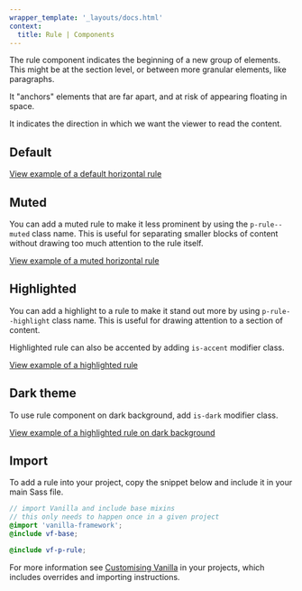 ```yaml
---
wrapper_template: '_layouts/docs.html'
context:
  title: Rule | Components
---
```


The rule component indicates the beginning of a new group of elements. This might be at the section level, or between more granular elements, like paragraphs.

It "anchors" elements that are far apart, and at risk of appearing floating in space.

It indicates the direction in which we want the viewer to read the content.

## Default

<div class="embedded-example"><a href="/docs/examples/patterns/rule/default" class="js-example">
View example of a default horizontal rule
</a></div>

## Muted

You can add a muted rule to make it less prominent by using the `p-rule--muted` class name. This is useful for separating smaller blocks of content without drawing too much attention to the rule itself.

<div class="embedded-example"><a href="/docs/examples/patterns/rule/muted" class="js-example">
View example of a muted horizontal rule
</a></div>

## Highlighted

You can add a highlight to a rule to make it stand out more by using `p-rule--highlight` class name. This is useful for drawing attention to a section of content.

Highlighted rule can also be accented by adding `is-accent` modifier class.

<div class="embedded-example"><a href="/docs/examples/patterns/rule/highlight" class="js-example">
View example of a highlighted rule
</a></div>

## Dark theme

To use rule component on dark background, add `is-dark` modifier class.

<div class="embedded-example"><a href="/docs/examples/patterns/rule/dark" class="js-example">
View example of a highlighted rule on dark background
</a></div>

## Import

To add a rule into your project, copy the snippet below and include it in your main Sass file.

```scss
// import Vanilla and include base mixins
// this only needs to happen once in a given project
@import 'vanilla-framework';
@include vf-base;

@include vf-p-rule;
```

For more information see [Customising Vanilla](/docs/customising-vanilla/) in your projects, which includes overrides and importing instructions.
